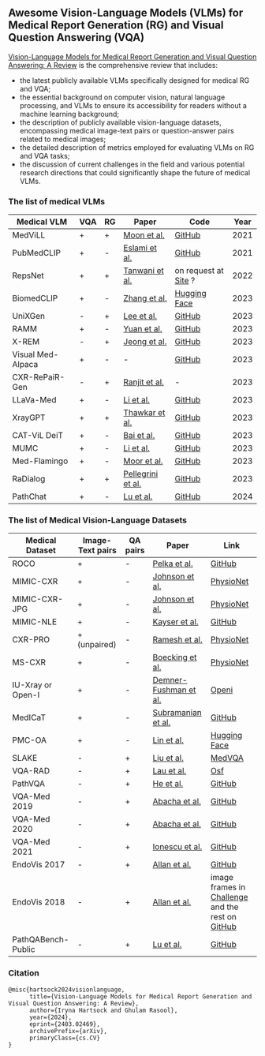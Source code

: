 ## Awesome Vision-Language Models (VLMs) for Medical Report Generation (RG) and Visual Question Answering (VQA)

[Vision-Language Models for Medical Report Generation and Visual Question Answering: A Review](https://arxiv.org/abs/2403.02469) is the comprehensive review that includes:

* the latest publicly available VLMs specifically designed for medical RG and VQA;
* the essential background on computer vision, natural
language processing, and VLMs to ensure its accessibility for readers
without a machine learning background;
* the description of publicly available vision-language
datasets, encompassing medical image-text pairs or question-answer
pairs related to medical images;
* the detailed description of metrics employed for evaluating VLMs on RG and VQA tasks;
* the discussion of current challenges in the field and various
potential research directions that could significantly shape the future
of medical VLMs.


### The list of medical VLMs

| Medical VLM | VQA | RG | Paper | Code | Year |
|------|------|------|------|------|------|
| MedViLL | + | + | [Moon et al.](https://ieeexplore.ieee.org/document/9894658) | [GitHub](https://github.com/SuperSupermoon/MedViLL) |2021|
| PubMedCLIP | + | - | [Eslami et al.](https://arxiv.org/abs/2112.13906) | [GitHub](https://github.com/sarahESL/PubMedCLIP) | 2021 |
| RepsNet | + | + | [Tanwani et al.](https://link.springer.com/chapter/10.1007/978-3-031-16443-9_68) |  on request at [Site](https://sites.google.com/view/repsnet) ? | 2022 |
| BiomedCLIP | + | - | [Zhang et al.](https://arxiv.org/abs/2303.00915) | [Hugging Face](https://huggingface.co/microsoft/BiomedCLIP-PubMedBERT_256-vit_base_patch16_224) | 2023 |
| UniXGen | - | +|  [Lee et al.](https://arxiv.org/abs/2302.12172) | [GitHub](https://github.com/ttumyche/UniXGen) | 2023 |
| RAMM | + | - | [Yuan et al.](https://arxiv.org/abs/2303.00534) | [GitHub](https://github.com/GanjinZero/RAMM) | 2023 |
| X-REM | - | + | [Jeong et al.](https://arxiv.org/abs/2303.17579) | [GitHub](https://github.com/rajpurkarlab/X-REM) | 2023 |
| Visual Med-Alpaca | + | - | - | [GitHub](https://github.com/cambridgeltl/visual-med-alpaca) | 2023 |
| CXR-RePaiR-Gen | - | + | [Ranjit et al.](https://arxiv.org/abs/2305.03660) | - | 2023 |
| LLaVa-Med | + | - | [Li et al.](https://arxiv.org/abs/2306.00890) | [GitHub](https://github.com/microsoft/LLaVA-Med) | 2023 |
| XrayGPT | + | + | [Thawkar et al.](https://arxiv.org/abs/2306.07971) | [GitHub](https://github.com/mbzuai-oryx/XrayGPT) | 2023 |
| CAT-ViL DeiT | + | - | [Bai et al.](https://arxiv.org/abs/2307.05182) | [GitHub](https://github.com/longbai1006/CAT-ViL) | 2023 |
| MUMC | + | - | [Li et al.](https://link.springer.com/chapter/10.1007/978-3-031-43907-0_36) | [GitHub](https://github.com/pengfeiliHEU/MUMC) | 2023 |
| Med-Flamingo | + | - | [Moor et al.](https://arxiv.org/abs/2307.15189) | [GitHub](https://github.com/snap-stanford/med-flamingo) | 2023 |
| RaDialog | + | + | [Pellegrini et al.](https://arxiv.org/abs/2311.18681) | [GitHub](https://github.com/ChantalMP/RaDialog) | 2023 |
| PathChat | + | - | [Lu et al.](https://www.nature.com/articles/s41586-024-07618-3) | [GitHub](https://github.com/fedshyvana/pathology_mllm_training) | 2024 |


### The list of Medical Vision-Language Datasets

| Medical Dataset | Image-Text pairs | QA pairs | Paper | Link |
|------|------|------|------|------|
| ROCO | + | - | [Pelka et al.](https://link.springer.com/chapter/10.1007/978-3-030-01364-6_20) | [GitHub](https://github.com/razorx89/roco-dataset) |
| MIMIC-CXR | + | - |[Johnson et al.](https://www.nature.com/articles/s41597-019-0322-0) | [PhysioNet](https://www.physionet.org/content/mimic-cxr/2.0.0/) |
| MIMIC-CXR-JPG | + | - | [Johnson et al.](https://arxiv.org/abs/1901.07042) | [PhysioNet](https://physionet.org/content/mimic-cxr-jpg/2.0.0/) |
| MIMIC-NLE | + | - | [Kayser et al.](https://link.springer.com/chapter/10.1007/978-3-031-16443-9_67) | [GitHub](https://github.com/maximek3/MIMIC-NLE) |
| CXR-PRO | + (unpaired) | - | [Ramesh et al.](https://proceedings.mlr.press/v193/ramesh22a/ramesh22a.pdf) | [PhysioNet](https://physionet.org/content/cxr-pro/1.0.0/) |
| MS-CXR | + | - |[Boecking et al.](https://link.springer.com/chapter/10.1007/978-3-031-20059-5_1) | [PhysioNet](https://physionet.org/content/ms-cxr/0.1/) |
| IU-Xray or Open-I | + | - |[Demner-Fushman et al.](https://academic.oup.com/jamia/article/23/2/304/2572395) | [Openi](https://openi.nlm.nih.gov/faq#collection) |
| MedICaT | + | - | [Subramanian et al.](https://aclanthology.org/2020.findings-emnlp.191/) | [GitHub](https://github.com/allenai/medicat) |
| PMC-OA | + | - |[Lin et al.](https://arxiv.org/abs/2303.07240) | [Hugging Face](https://huggingface.co/datasets/axiong/pmc_oa) |
| SLAKE | - | + | [Liu et al.](https://ieeexplore.ieee.org/document/9434010) | [MedVQA](https://www.med-vqa.com/slake/) |
| VQA-RAD | - | + | [Lau et al.](https://www.nature.com/articles/sdata2018251) | [Osf](https://osf.io/89kps/) |
| PathVQA | - | + | [He et al.](https://arxiv.org/abs/2003.10286) | [GitHub](https://github.com/UCSD-AI4H/PathVQA) |
| VQA-Med 2019 | - | + | [Abacha et al.](https://ceur-ws.org/Vol-2380/paper_272.pdf) | [GitHub](https://github.com/abachaa/VQA-Med-2019) |
| VQA-Med 2020 | - | + | [Abacha et al.](https://ceur-ws.org/Vol-2696/paper_106.pdf) | [GitHub](https://github.com/abachaa/VQA-Med-2020) |
| VQA-Med 2021 | - | + | [Ionescu et al.](https://link.springer.com/chapter/10.1007/978-3-030-85251-1_23) | [GitHub](https://github.com/abachaa/VQA-Med-2021) |
| EndoVis 2017 | - | + | [Allan et al.](https://arxiv.org/abs/1902.06426) | [GitHub](https://github.com/longbai1006/Surgical-VQLA) |
| EndoVis 2018 | - | + | [Allan et al.](https://arxiv.org/abs/2001.11190) | image frames in [Challenge](https://endovissub2018-roboticscenesegmentation.grand-challenge.org/Data/) and the rest on [GitHub](https://github.com/longbai1006/Surgical-VQLA?tab=readme-ov-file) |
| PathQABench-Public | - | + | [Lu et al.](https://www.nature.com/articles/s41586-024-07618-3) | [GitHub](https://github.com/fedshyvana/pathology_mllm_training) |


### Citation
```
@misc{hartsock2024visionlanguage,
      title={Vision-Language Models for Medical Report Generation and Visual Question Answering: A Review}, 
      author={Iryna Hartsock and Ghulam Rasool},
      year={2024},
      eprint={2403.02469},
      archivePrefix={arXiv},
      primaryClass={cs.CV}
}
```
